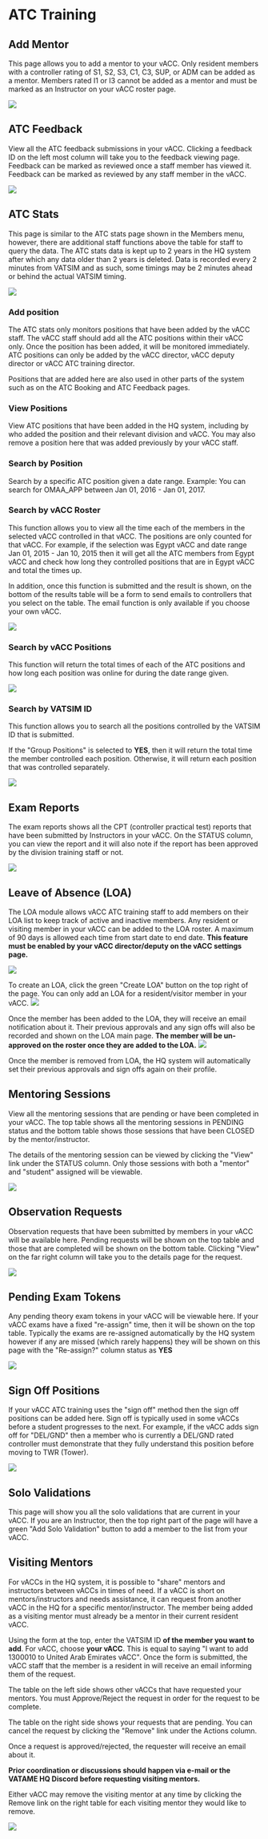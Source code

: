 # ATC Training

## Add Mentor

This page allows you to add a mentor to your vACC. Only resident members with a controller rating of S1, S2, S3, C1, C3, SUP, or ADM can be added as a mentor. Members rated I1 or I3 cannot be added as a mentor and must be marked as an Instructor on your vACC roster page.

![](../../.gitbook/assets/atcmentor1.PNG)

## ATC Feedback

View all the ATC feedback submissions in your vACC. Clicking a feedback ID on the left most column will take you to the feedback viewing page. Feedback can be marked as reviewed once a staff member has viewed it. Feedback can be marked as reviewed by any staff member in the vACC.

![](../../.gitbook/assets/atcfeedback1.PNG)

## ATC Stats

This page is similar to the ATC stats page shown in the Members menu, however, there are additional staff functions above the table for staff to query the data. The ATC stats data is kept up to 2 years in the HQ system after which any data older than 2 years is deleted. Data is recorded every 2 minutes from VATSIM and as such, some timings may be 2 minutes ahead or behind the actual VATSIM timing.

![](../../.gitbook/assets/atcstats1.PNG)

### Add position

The ATC stats only monitors positions that have been added by the vACC staff. The vACC staff should add all the ATC positions within their vACC only. Once the position has been added, it will be monitored immediately. ATC positions can only be added by the vACC director, vACC deputy director or vACC ATC training director.

Positions that are added here are also used in other parts of the system such as on the ATC Booking and ATC Feedback pages.

### View Positions

View ATC positions that have been added in the HQ system, including by who added the position and their relevant division and vACC. You may also remove a position here that was added previously by your vACC staff.

### Search by Position

Search by a specific ATC position given a date range. Example: You can search for OMAA\_APP between Jan 01, 2016 - Jan 01, 2017.

### Search by vACC Roster

This function allows you to view all the time each of the members in the selected vACC controlled in that vACC. The positions are only counted for that vACC. For example, if the selection was Egypt vACC and date range Jan 01, 2015 - Jan 10, 2015 then it will get all the ATC members from Egypt vACC and check how long they controlled positions that are in Egypt vACC and total the times up.

In addition, once this function is submitted and the result is shown, on the bottom of the results table will be a form to send emails to controllers that you select on the table. The email function is only available if you choose your own vACC.

![](../../.gitbook/assets/atcstats2.PNG)

### Search by vACC Positions

This function will return the total times of each of the ATC positions and how long each position was online for during the date range given.

![](../../.gitbook/assets/atcstats3.PNG)

### Search by VATSIM ID

This function allows you to search all the positions controlled by the VATSIM ID that is submitted.

If the "Group Positions" is selected to **YES**, then it will return the total time the member controlled each position. Otherwise, it will return each position that was controlled separately.

![](../../.gitbook/assets/atcstats4.PNG)

## Exam Reports

The exam reports shows all the CPT \(controller practical test\) reports that have been submitted by Instructors in your vACC. On the STATUS column, you can view the report and it will also note if the report has been approved by the division training staff or not.

![](../../.gitbook/assets/examreps1.PNG)

## Leave of Absence \(LOA\)

The LOA module allows vACC ATC training staff to add members on their LOA list to keep track of active and inactive members. Any resident or visiting member in your vACC can be added to the LOA roster. A maximum of 90 days is allowed each time from start date to end date. **This feature must be enabled by your vACC director/deputy on the vACC settings page.**

![](../../.gitbook/assets/loa1.PNG)

To create an LOA, click the green "Create LOA" button on the top right of the page. You can only add an LOA for a resident/visitor member in your vACC. ![](../../.gitbook/assets/loa2.PNG)

Once the member has been added to the LOA, they will receive an email notification about it. Their previous approvals and any sign offs will also be recorded and shown on the LOA main page. **The member will be un-approved on the roster once they are added to the LOA.** ![](../../.gitbook/assets/loa3.PNG)

Once the member is removed from LOA, the HQ system will automatically set their previous approvals and sign offs again on their profile.

## Mentoring Sessions

View all the mentoring sessions that are pending or have been completed in your vACC. The top table shows all the mentoring sessions in PENDING status and the bottom table shows those sessions that have been CLOSED by the mentor/instructor.

The details of the mentoring session can be viewed by clicking the "View" link under the STATUS column. Only those sessions with both a "mentor" and "student" assigned will be viewable.

![](../../.gitbook/assets/mentoring1.PNG)

## Observation Requests

Observation requests that have been submitted by members in your vACC will be available here. Pending requests will be shown on the top table and those that are completed will be shown on the bottom table. Clicking "View" on the far right column will take you to the details page for the request.

![](../../.gitbook/assets/obsreq3.PNG)

## Pending Exam Tokens

Any pending theory exam tokens in your vACC will be viewable here. If your vACC exams have a fixed "re-assign" time, then it will be shown on the top table. Typically the exams are re-assigned automatically by the HQ system however if any are missed \(which rarely happens\) they will be shown on this page with the "Re-assign?" column status as **YES**

![](../../.gitbook/assets/pendingtokens1.PNG)

## Sign Off Positions

If your vACC ATC training uses the "sign off" method then the sign off positions can be added here. Sign off is typically used in some vACCs before a student progresses to the next. For example, if the vACC adds sign off for "DEL/GND" then a member who is currently a DEL/GND rated controller must demonstrate that they fully understand this position before moving to TWR \(Tower\).

![](../../.gitbook/assets/signoffs1.PNG)

## Solo Validations

This page will show you all the solo validations that are current in your vACC. If you are an Instructor, then the top right part of the page will have a green "Add Solo Validation" button to add a member to the list from your vACC.

## Visiting Mentors

For vACCs in the HQ system, it is possible to "share" mentors and instructors between vACCs in times of need. If a vACC is short on mentors/instructors and needs assistance, it can request from another vACC in the HQ for a specific mentor/instructor. The member being added as a visiting mentor must already be a mentor in their current resident vACC.

Using the form at the top, enter the VATSIM ID **of the member you want to add**. For vACC, choose **your vACC**. This is equal to saying "I want to add 1300010 to United Arab Emirates vACC". Once the form is submitted, the vACC staff that the member is a resident in will receive an email informing them of the request.

The table on the left side shows other vACCs that have requested your mentors. You must Approve/Reject the request in order for the request to be complete.

The table on the right side shows your requests that are pending. You can cancel the request by clicking the "Remove" link under the Actions column.

Once a request is approved/rejected, the requester will receive an email about it.

**Prior coordination or discussions should happen via e-mail or the VATAME HQ Discord before requesting visiting mentors.**

Either vACC may remove the visiting mentor at any time by clicking the Remove link on the right table for each visiting mentor they would like to remove.

![](../../.gitbook/assets/visiting-mentors2.PNG)

